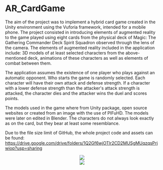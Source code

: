 # AR_CardGame

The aim of the project was to implement a hybrid card game created in the Unity environment using the Vuforia framework, intended for a mobile phone. The project consisted in introducing elements of augmented reality to the game played using eight cards from the physical deck of Magic: The Gathering Commander Deck Spirit Squadron observed through the lens of the camera. The elements of augmented reality included in the application include: 3D models of at least selected characters from the above-mentioned deck, animations of these characters as well as elements of combat between them.

The application assumes the existence of one player who plays against an automatic opponent. Who starts the game is randomly selected. Each character will have their own attack and defense strength. If a character with a lower defense strength than the attacker's attack strength is attacked, the character dies and the attacker wins the duel and scores points.

The models used in the game where from Unity package, open source websites or created from an image with the use of PIFuHD. The models were later on edited in Blender. The characters do not always look exactly as on the card, but they bear at least some resemblance.


Due to the file size limit of GitHub, the whole project code and assets can be found: https://drive.google.com/drive/folders/1Q2Gf6wjOTlr2CD2MUSgMUqzqsPrjwiop?usp=sharing


<div align="center">
<img src="https://github.com/AleksandraRuminska/AR_CardGame/assets/83085295/98d17324-cd21-4460-80c7-05fb816def6c">
</div>

<div align="center">
<img src="https://github.com/AleksandraRuminska/AR_CardGame/assets/83085295/1c7124d0-2629-4f39-ac1a-16b192e4d80d">


